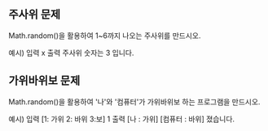 ## 주사위 문제

Math.random()을 활용하여 1~6까지 나오는 주사위를 만드시오.

예시) 입력 x
      출력 주사위 숫자는 3 입니다.

## 가위바위보 문제

Math.random()을 활용하여 '나'와 '컴퓨터'가 가위바위보 하는 프로그램을 만드시오.

예시) 입력 [1: 가위 2: 바위 3:보]
            1
      출력 [나 : 가위]  [컴퓨터 : 바위]
            졌습니다.
